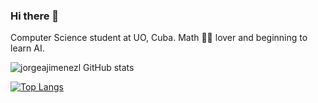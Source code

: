 ### Hi there 👋
Computer Science student at UO, Cuba. Math 📐🧮 lover and beginning to learn AI.

![jorgeajimenezl GitHub stats](https://github-readme-stats.vercel.app/api?username=jorgeajimenezl&count_private=true)

[![Top Langs](https://github-readme-stats.vercel.app/api/top-langs/?username=jorgeajimenezl&layout=compact)](https://github.com/anuraghazra/github-readme-stats)
